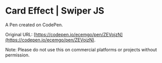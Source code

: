 # Card Effect | Swiper JS

A Pen created on CodePen.

Original URL: [https://codepen.io/ecemgo/pen/ZEVojzN](https://codepen.io/ecemgo/pen/ZEVojzN).

Note: Please do not use this on commercial platforms or projects without permission.